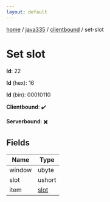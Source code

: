 ```yaml
---
layout: default
---
```


[home](/)  /  [java335](/protocol/java335)  /  [clientbound](/protocol/java335/clientbound)  /  set-slot

# Set slot

**Id**: 22

**Id** (hex): 16

**Id** (bin): 00010110

**Clientbound**: ✔️

**Serverbound**: ✖️

## Fields

Name | Type
---|---
window | ubyte
slot | ushort
item | [slot](/protocol/java335/types/slot)

